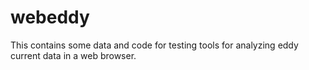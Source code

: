 # webeddy

This contains some data and code for testing tools for analyzing eddy current data in a web browser.

